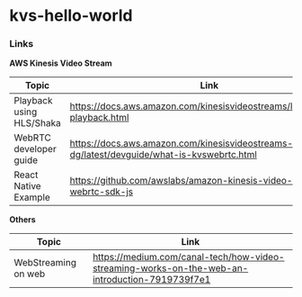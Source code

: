 # kvs-hello-world

### Links

**AWS Kinesis Video Stream**

| Topic | Link |
| -- | -- |
| Playback using HLS/Shaka | https://docs.aws.amazon.com/kinesisvideostreams/latest/dg/hls-playback.html |
| WebRTC developer guide | https://docs.aws.amazon.com/kinesisvideostreams-webrtc-dg/latest/devguide/what-is-kvswebrtc.html |
| React Native Example | https://github.com/awslabs/amazon-kinesis-video-streams-webrtc-sdk-js |

**Others**

| Topic | Link |
| -- | -- |
| WebStreaming on web | https://medium.com/canal-tech/how-video-streaming-works-on-the-web-an-introduction-7919739f7e1 |

